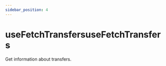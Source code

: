 ```yaml
---
sidebar_position: 4
---
```


# useFetchTransfersuseFetchTransfers

Get information about transfers.
